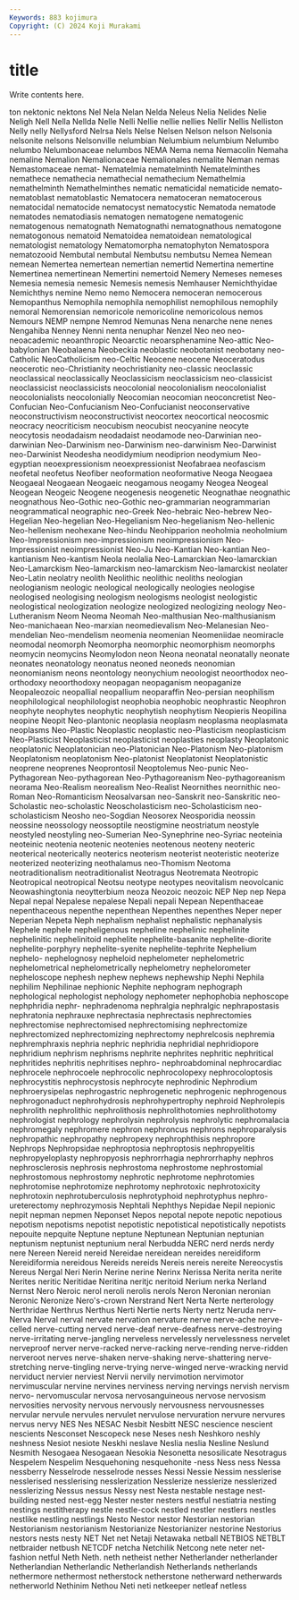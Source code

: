 ```yaml
---
Keywords: 883 kojimura
Copyright: (C) 2024 Koji Murakami
---
```


# title

Write contents here.



ton nektonic nektons Nel
Nela Nelan Nelda Neleus Nelia Nelides Nelie Neligh Nell Nella
Nellda Nelle Nelli Nellie nellie nellies Nellir Nellis Nelliston Nelly
nelly Nellysford Nelrsa Nels Nelse Nelsen Nelson nelson Nelsonia nelsonite
nelsons Nelsonville nelumbian Nelumbium nelumbium Nelumbo nelumbo Nelumbonaceae nelumbos NEMA
Nema nema Nemacolin Nemaha nemaline Nemalion Nemalionaceae Nemalionales nemalite Neman
nemas Nemastomaceae nemat- Nematelmia nematelminth Nematelminthes nemathece nemathecia nemathecial nemathecium
Nemathelmia nemathelminth Nemathelminthes nematic nematicidal nematicide nemato- nematoblast nematoblastic Nematocera
nematoceran nematocerous nematocidal nematocide nematocyst nematocystic Nematoda nematode nematodes nematodiasis
nematogen nematogene nematogenic nematogenous nematognath Nematognathi nematognathous nematogone nematogonous nematoid
Nematoidea nematoidean nematological nematologist nematology Nematomorpha nematophyton Nematospora nematozooid Nembutal
nembutal Nembutsu nembutsu Nemea Nemean nemean Nemertea nemertean nemertian nemertid
Nemertina nemertine Nemertinea nemertinean Nemertini nemertoid Nemery Nemeses nemeses Nemesia
nemesia nemesic Nemesis nemesis Nemhauser Nemichthyidae Nemichthys nemine Nemo nemo
Nemocera nemoceran nemocerous Nemopanthus Nemophila nemophila nemophilist nemophilous nemophily nemoral
Nemorensian nemoricole nemoricoline nemoricolous nemos Nemours NEMP nempne Nemrod Nemunas
Nena nenarche nene nenes Nengahiba Nenney Nenni nenta nenuphar Nenzel
Neo neo neo- neoacademic neoanthropic Neoarctic neoarsphenamine Neo-attic Neo-babylonian Neobalaena
Neobeckia neoblastic neobotanist neobotany neo-Catholic NeoCatholicism neo-Celtic Neocene neocene Neoceratodus
neocerotic neo-Christianity neochristianity neo-classic neoclassic neoclassical neoclassically Neoclassicism neoclassicism neo-classicist
neoclassicist neoclassicists neocolonial neocolonialism neocolonialist neocolonialists neocolonially Neocomian neocomian neoconcretist
Neo-Confucian Neo-Confucianism Neo-Confucianist neoconservative neoconstructivism neoconstructivist neocortex neocortical neocosmic neocracy
neocriticism neocubism neocubist neocyanine neocyte neocytosis neodadaism neodadaist neodamode neo-Darwinian
neo-darwinian Neo-Darwinism neo-Darwinism neo-darwinism Neo-Darwinist neo-Darwinist Neodesha neodidymium neodiprion neodymium
Neo-egyptian neoexpressionism neoexpressionist Neofabraea neofascism neofetal neofetus Neofiber neoformation neoformative
Neoga Neogaea Neogaeal Neogaean Neogaeic neogamous neogamy Neogea Neogeal Neogean
Neogeic Neogene neogenesis neogenetic Neognathae neognathic neognathous Neo-Gothic neo-Gothic neo-grammarian
neogrammarian neogrammatical neographic neo-Greek Neo-hebraic Neo-hebrew Neo-Hegelian Neo-hegelian Neo-Hegelianism Neo-hegelianism
Neo-hellenic Neo-hellenism neohexane Neo-hindu Neohipparion neoholmia neoholmium Neo-Impressionism neo-impressionism neoimpressionism
Neo-Impressionist neoimpressionist Neo-Ju Neo-Kantian Neo-kantian Neo-kantianism Neo-kantism Neola neolalia Neo-Lamarckian
Neo-lamarckian Neo-Lamarckism Neo-lamarckism neo-lamarckism Neo-lamarckist neolater Neo-Latin neolatry neolith Neolithic
neolithic neoliths neologian neologianism neologic neological neologically neologies neologise neologised
neologising neologism neologisms neologist neologistic neologistical neologization neologize neologized neologizing
neology Neo-Lutheranism Neom Neoma Neomah Neo-malthusian Neo-malthusianism Neo-manichaean Neo-marxian neomedievalism
Neo-Melanesian Neo-mendelian Neo-mendelism neomenia neomenian Neomeniidae neomiracle neomodal neomorph Neomorpha
neomorphic neomorphism neomorphs neomycin neomycins Neomylodon neon Neona neonatal neonatally
neonate neonates neonatology neonatus neoned neoneds neonomian neonomianism neons neontology
neonychium neoologist neoorthodox neo-orthodoxy neoorthodoxy neopagan neopaganism neopaganize Neopaleozoic neopallial
neopallium neoparaffin Neo-persian neophilism neophilological neophilologist neophobia neophobic neophrastic Neophron
neophyte neophytes neophytic neophytish neophytism Neopieris Neopilina neopine Neopit Neo-plantonic
neoplasia neoplasm neoplasma neoplasmata neoplasms Neo-Plastic Neoplastic neoplastic neo-Plasticism neoplasticism
Neo-Plasticist Neoplasticist neoplasticist neoplasties neoplasty Neoplatonic neoplatonic Neoplatonician neo-Platonician Neo-Platonism
Neo-platonism Neoplatonism neoplatonism Neo-platonist Neoplatonist Neoplatonistic neoprene neoprenes Neoprontosil Neoptolemus
Neo-punic Neo-Pythagorean Neo-pythagorean Neo-Pythagoreanism Neo-pythagoreanism neorama Neo-Realism neorealism Neo-Realist Neornithes
neornithic neo-Roman Neo-Romanticism Neosalvarsan neo-Sanskrit neo-Sanskritic neo-Scholastic neo-scholastic Neoscholasticism neo-Scholasticism
neo-scholasticism Neosho neo-Sogdian Neosorex Neosporidia neossin neossine neossology neossoptile neostigmine
neostriatum neostyle neostyled neostyling neo-Sumerian Neo-Synephrine neo-Syriac neoteinia neoteinic neotenia
neotenic neotenies neotenous neoteny neoteric neoterical neoterically neoterics neoterism neoterist
neoteristic neoterize neoterized neoterizing neothalamus neo-Thomism Neotoma neotraditionalism neotraditionalist Neotragus
Neotremata Neotropic Neotropical neotropical Neotsu neotype neotypes neovitalism neovolcanic Neowashingtonia
neoytterbium neoza Neozoic neozoic NEP Nep nep Nepa Nepal nepal
Nepalese nepalese Nepali nepali Nepean Nepenthaceae nepenthaceous nepenthe nepenthean Nepenthes
nepenthes Neper neper Neperian Nepeta Neph nephalism nephalist nephalistic nephanalysis
Nephele nephele nepheligenous nepheline nephelinic nephelinite nephelinitic nephelinitoid nephelite nephelite-basanite
nephelite-diorite nephelite-porphyry nephelite-syenite nephelite-tephrite Nephelium nephelo- nephelognosy nepheloid nephelometer nephelometric
nephelometrical nephelometrically nephelometry nephelorometer nepheloscope nephesh nephew nephews nephewship Nephi
Nephila nephilim Nephilinae nephionic Nephite nephogram nephograph nephological nephologist nephology
nephometer nephophobia nephoscope nephphridia nephr- nephradenoma nephralgia nephralgic nephrapostasis nephratonia
nephrauxe nephrectasia nephrectasis nephrectomies nephrectomise nephrectomised nephrectomising nephrectomize nephrectomized nephrectomizing
nephrectomy nephrelcosis nephremia nephremphraxis nephria nephric nephridia nephridial nephridiopore nephridium
nephrism nephrisms nephrite nephrites nephritic nephritical nephritides nephritis nephritises nephro-
nephroabdominal nephrocardiac nephrocele nephrocoele nephrocolic nephrocolopexy nephrocoloptosis nephrocystitis nephrocystosis nephrocyte
nephrodinic Nephrodium nephroerysipelas nephrogastric nephrogenetic nephrogenic nephrogenous nephrogonaduct nephrohydrosis nephrohypertrophy
nephroid Nephrolepis nephrolith nephrolithic nephrolithosis nephrolithotomies nephrolithotomy nephrologist nephrology nephrolysin
nephrolysis nephrolytic nephromalacia nephromegaly nephromere nephron nephroncus nephrons nephroparalysis nephropathic
nephropathy nephropexy nephrophthisis nephropore Nephrops Nephropsidae nephroptosia nephroptosis nephropyelitis nephropyeloplasty
nephropyosis nephrorrhagia nephrorrhaphy nephros nephrosclerosis nephrosis nephrostoma nephrostome nephrostomial nephrostomous
nephrostomy nephrotic nephrotome nephrotomies nephrotomise nephrotomize nephrotomy nephrotoxic nephrotoxicity nephrotoxin
nephrotuberculosis nephrotyphoid nephrotyphus nephro-ureterectomy nephrozymosis Nephtali Nephthys Nepidae Nepil nepionic
nepit nepman nepmen Neponset Nepos nepotal nepote nepotic nepotious nepotism
nepotisms nepotist nepotistic nepotistical nepotistically nepotists nepouite nepquite Neptune neptune
Neptunean Neptunian neptunian neptunism neptunist neptunium neral Nerbudda NERC nerd
nerds nerdy nere Nereen Nereid nereid Nereidae nereidean nereides nereidiform
Nereidiformia nereidous Nereids nereids Nereis nereis nereite Nereocystis Nereus Nergal
Neri Nerin Nerine nerine Nerinx Nerissa Nerita nerita nerite Nerites
neritic Neritidae Neritina neritjc neritoid Nerium nerka Nerland Nernst Nero
Neroic nerol neroli nerolis nerols Neron Neronian neronian Neronic Neronize
Nero's-crown Nerstrand Nert Nerta Nerte nerterology Nerthridae Nerthrus Nerthus Nerti
Nertie nerts Nerty nertz Neruda nerv- Nerva Nerval nerval nervate
nervation nervature nerve nerve-ache nerve-celled nerve-cutting nerved nerve-deaf nerve-deafness nerve-destroying
nerve-irritating nerve-jangling nerveless nervelessly nervelessness nervelet nerveproof nerver nerve-racked nerve-racking
nerve-rending nerve-ridden nerveroot nerves nerve-shaken nerve-shaking nerve-shattering nerve-stretching nerve-tingling nerve-trying
nerve-winged nerve-wracking nervid nerviduct nervier nerviest Nervii nervily nervimotion nervimotor
nervimuscular nervine nervines nerviness nerving nervings nervish nervism nervo- nervomuscular
nervosa nervosanguineous nervose nervosism nervosities nervosity nervous nervously nervousness nervousnesses
nervular nervule nervules nervulet nervulose nervuration nervure nervures nervus nervy
NES Nes NESAC Nesbit Nesbitt NESC nescience nescient nescients Nesconset
Nescopeck nese Neses nesh Neshkoro neshly neshness Nesiot nesiote Neskhi
neslave Neslia neslia Nesline Neslund Nesmith Nesogaea Nesogaean Nesokia Nesonetta
nesosilicate Nesotragus Nespelem Nespelim Nesquehoning nesquehonite -ness Ness ness Nessa
nessberry Nesselrode nesselrode nesses Nessi Nessie Nessim nesslerise nesslerised nesslerising
nesslerization Nesslerize nesslerize nesslerized nesslerizing Nessus nessus Nessy nest Nesta
nestable nestage nest-building nested nest-egg Nester nester nesters nestful nestiatria
nesting nestings nestitherapy nestle nestle-cock nestled nestler nestlers nestles nestlike
nestling nestlings Nesto Nestor nestor Nestorian nestorian Nestorianism nestorianism Nestorianize
Nestorianizer nestorine Nestorius nestors nests nesty NET Net net Netaji
Netawaka netball NETBIOS NETBLT netbraider netbush NETCDF netcha Netchilik Netcong
nete neter net-fashion netful Neth Neth. neth netheist nether Netherlander
netherlander Netherlandian Netherlandic Netherlandish Netherlands netherlands nethermore nethermost netherstock netherstone
netherward netherwards netherworld Nethinim Nethou Neti neti netkeeper netleaf netless
